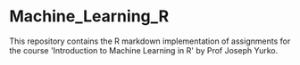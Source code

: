# Machine_Learning_R
This repository contains the R markdown implementation of assignments for the course 'Introduction to Machine Learning in R' by Prof Joseph Yurko.
